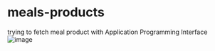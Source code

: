 # meals-products
trying to fetch meal product with Application Programming Interface
![image](https://user-images.githubusercontent.com/120933222/221346739-ec270d99-527b-4afa-ac5e-6f9c3b9cbe3d.png)

